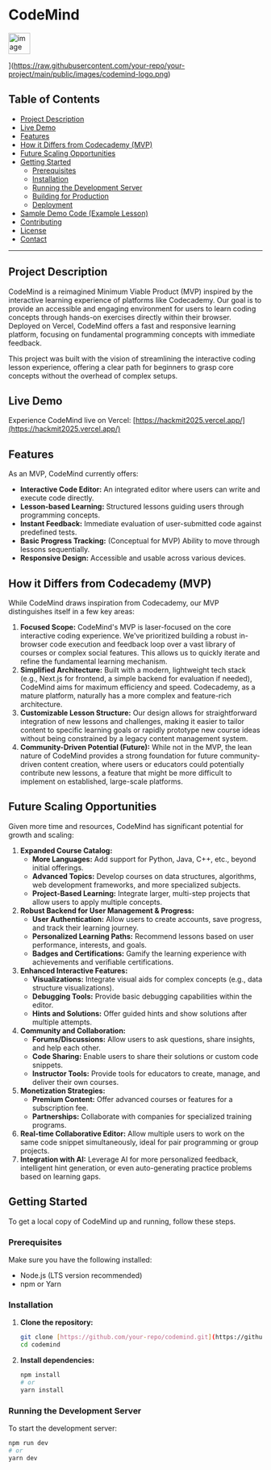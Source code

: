 # CodeMind

<img width="43" height="42" alt="image" src="https://github.com/user-attachments/assets/be845e7d-10b0-4f46-aa84-ca4a86cb58fa" />


](https://raw.githubusercontent.com/your-repo/your-project/main/public/images/codemind-logo.png) 

## Table of Contents

- [Project Description](#project-description)
- [Live Demo](#live-demo)
- [Features](#features)
- [How it Differs from Codecademy (MVP)](#how-it-differs-from-codecademy-mvp)
- [Future Scaling Opportunities](#future-scaling-opportunities)
- [Getting Started](#getting-started)
  - [Prerequisites](#prerequisites)
  - [Installation](#installation)
  - [Running the Development Server](#running-the-development-server)
  - [Building for Production](#building-for-production)
  - [Deployment](#deployment)
- [Sample Demo Code (Example Lesson)](#sample-demo-code-example-lesson)
- [Contributing](#contributing)
- [License](#license)
- [Contact](#contact)

---

## Project Description

CodeMind is a reimagined Minimum Viable Product (MVP) inspired by the interactive learning experience of platforms like Codecademy. Our goal is to provide an accessible and engaging environment for users to learn coding concepts through hands-on exercises directly within their browser. Deployed on Vercel, CodeMind offers a fast and responsive learning platform, focusing on fundamental programming concepts with immediate feedback.

This project was built with the vision of streamlining the interactive coding lesson experience, offering a clear path for beginners to grasp core concepts without the overhead of complex setups.

## Live Demo

Experience CodeMind live on Vercel: [https://hackmit2025.vercel.app/](https://hackmit2025.vercel.app/)

## Features

As an MVP, CodeMind currently offers:

* **Interactive Code Editor:** An integrated editor where users can write and execute code directly.
* **Lesson-based Learning:** Structured lessons guiding users through programming concepts.
* **Instant Feedback:** Immediate evaluation of user-submitted code against predefined tests.
* **Basic Progress Tracking:** (Conceptual for MVP) Ability to move through lessons sequentially.
* **Responsive Design:** Accessible and usable across various devices.

## How it Differs from Codecademy (MVP)

While CodeMind draws inspiration from Codecademy, our MVP distinguishes itself in a few key areas:

1.  **Focused Scope:** CodeMind's MVP is laser-focused on the core interactive coding experience. We've prioritized building a robust in-browser code execution and feedback loop over a vast library of courses or complex social features. This allows us to quickly iterate and refine the fundamental learning mechanism.
2.  **Simplified Architecture:** Built with a modern, lightweight tech stack (e.g., Next.js for frontend, a simple backend for evaluation if needed), CodeMind aims for maximum efficiency and speed. Codecademy, as a mature platform, naturally has a more complex and feature-rich architecture.
3.  **Customizable Lesson Structure:** Our design allows for straightforward integration of new lessons and challenges, making it easier to tailor content to specific learning goals or rapidly prototype new course ideas without being constrained by a legacy content management system.
4.  **Community-Driven Potential (Future):** While not in the MVP, the lean nature of CodeMind provides a strong foundation for future community-driven content creation, where users or educators could potentially contribute new lessons, a feature that might be more difficult to implement on established, large-scale platforms.

## Future Scaling Opportunities

Given more time and resources, CodeMind has significant potential for growth and scaling:

1.  **Expanded Course Catalog:**
    * **More Languages:** Add support for Python, Java, C++, etc., beyond initial offerings.
    * **Advanced Topics:** Develop courses on data structures, algorithms, web development frameworks, and more specialized subjects.
    * **Project-Based Learning:** Integrate larger, multi-step projects that allow users to apply multiple concepts.
2.  **Robust Backend for User Management & Progress:**
    * **User Authentication:** Allow users to create accounts, save progress, and track their learning journey.
    * **Personalized Learning Paths:** Recommend lessons based on user performance, interests, and goals.
    * **Badges and Certifications:** Gamify the learning experience with achievements and verifiable certifications.
3.  **Enhanced Interactive Features:**
    * **Visualizations:** Integrate visual aids for complex concepts (e.g., data structure visualizations).
    * **Debugging Tools:** Provide basic debugging capabilities within the editor.
    * **Hints and Solutions:** Offer guided hints and show solutions after multiple attempts.
4.  **Community and Collaboration:**
    * **Forums/Discussions:** Allow users to ask questions, share insights, and help each other.
    * **Code Sharing:** Enable users to share their solutions or custom code snippets.
    * **Instructor Tools:** Provide tools for educators to create, manage, and deliver their own courses.
5.  **Monetization Strategies:**
    * **Premium Content:** Offer advanced courses or features for a subscription fee.
    * **Partnerships:** Collaborate with companies for specialized training programs.
6.  **Real-time Collaborative Editor:** Allow multiple users to work on the same code snippet simultaneously, ideal for pair programming or group projects.
7.  **Integration with AI:** Leverage AI for more personalized feedback, intelligent hint generation, or even auto-generating practice problems based on learning gaps.

## Getting Started

To get a local copy of CodeMind up and running, follow these steps.

### Prerequisites

Make sure you have the following installed:

* Node.js (LTS version recommended)
* npm or Yarn

### Installation

1.  **Clone the repository:**
    ```bash
    git clone [https://github.com/your-repo/codemind.git](https://github.com/your-repo/codemind.git) # Replace with your actual repo URL
    cd codemind
    ```
2.  **Install dependencies:**
    ```bash
    npm install
    # or
    yarn install
    ```

### Running the Development Server

To start the development server:

```bash
npm run dev
# or
yarn dev

